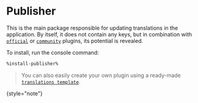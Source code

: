# Publisher

This is the main package responsible for updating translations in the application.
By itself, it does not contain any keys, but in combination with [`official`](plugins-official.md)
or [`community`](plugins-community.md) plugins, its potential is revealed.

To install, run the console command:

```Bash
%install-publisher%
```

> You can also easily create your own plugin using a
ready-made [`translations template`](https://github.com/Laravel-Lang/translations-template).
> 
{style="note"}
